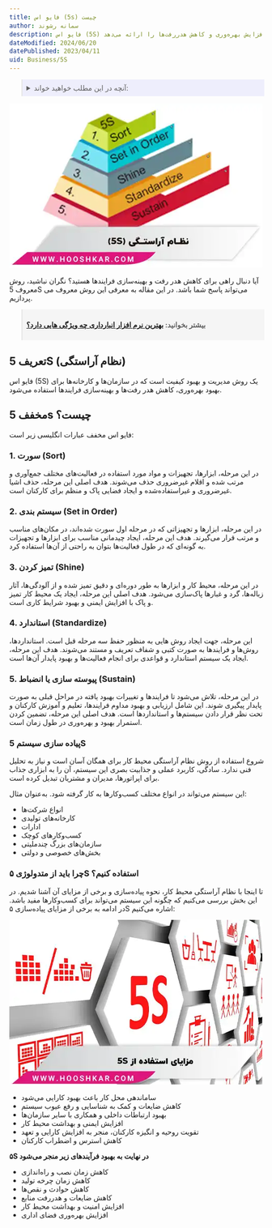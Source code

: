 ```yaml
---
title: فایو اس (5s) چیست
author: سمانه رشوند
description: فایو اس (5S) اصول اساسی مدیریت کیفیت و بهبود فرایندها را بر اساس سازماندهی، تمیزی، استانداردسازی و پیوستگی ارائه می‌دهد. این روش بهبود کیفیت به طور گسترده‌ای در سازمان‌ها و کارخانه‌ها در سراسر جهان استفاده می‌شود و بهبود عملکرد، افزایش بهره‌وری و کاهش هدررفت‌ها را ارائه می‌دهد.
dateModified: 2024/06/20
datePublished: 2023/04/11
uid: Business/5S
---
```


<blockquote style="background-color:#eeeefc; padding:0.5rem">

<details>
  <summary>آنچه در این مطلب خواهید خواند:</summary>
  <ul>
    <li>تعریف فایو اس (5S)</li>
    <li>5s مخفف چیست؟</li>
    <ul>
      <li>سورت (Sort)</li>
      <li>سیستم بندی (Set in Order)</li>
      <li>تمیز کردن (Shine)</li>
      <li>استاندارد (Standardize)</li>
      <li>پیوسته سازی یا انضباط (Sustain)</li>
    </ul>
    <li>پیاده سازی سیستم 5S</li>
    <li>چرا باید از متدولوژی ۵S استفاده کنیم؟</li>
  </ul>
</details>
</blockquote>

![فایو اس (5S) چیست؟](./Images/5S-02.webp)

آیا دنبال راهی برای کاهش هدر رفت و بهینه‌سازی فرایندها هستید؟ نگران نباشید، روش معروف 5S می‌تواند پاسخ شما باشد. در این مقاله به معرفی این روش معروف می پردازیم.

<blockquote style="background-color:#f5f5f5; padding:0.5rem">
<p><strong>بیشتر بخوانید: <a href="https://www.hooshkar.com/Wiki/Financial/TheBestInventorySoftware" target="_blank">بهترین نرم افزار انبارداری چه ویژگی هایی دارد؟
</a></p></strong></blockquote>

## تعریف 5S (نظام آراستگی)
فایو اس (5S) یک روش مدیریت و بهبود کیفیت است که در سازمان‌ها و کارخانه‌ها برای بهبود بهره‌وری، کاهش هدر رفت‌ها و بهینه‌سازی فرایندها استفاده می‌شود. 

## مخفف 5s چیست؟


فایو اس مخفف عبارات انگلیسی زیر است:

### 1. سورت (Sort)
در این مرحله، ابزارها، تجهیزات و مواد مورد استفاده در فعالیت‌های مختلف جمع‌آوری و مرتب شده و اقلام غیرضروری حذف می‌شوند. هدف اصلی این مرحله، حذف اشیا غیرضروری و غیراستفاده‌شده و ایجاد فضایی پاک و منظم برای کارکنان است.

### 2. سیستم بندی (Set in Order)
در این مرحله، ابزارها و تجهیزاتی که در مرحله اول سورت شده‌اند، در مکان‌های مناسب و مرتب قرار می‌گیرند. هدف این مرحله، ایجاد چیدمانی مناسب برای ابزارها و تجهیزات به گونه‌ای که در طول فعالیت‌ها بتوان به راحتی از آن‌ها استفاده کرد.

### 3. تمیز کردن (Shine)
 در این مرحله، محیط کار و ابزارها به طور دوره‌ای و دقیق تمیز شده و از آلودگی‌ها، آثار زباله‌ها، گرد و غبارها پاک‌سازی می‌شود. هدف اصلی این مرحله، ایجاد یک محیط کار تمیز و پاک با افزایش ایمنی و بهبود شرایط کاری است.

### 4. استاندارد (Standardize)
این مرحله، جهت ایجاد روش هایی به منظور حفظ سه مرحله قبل است. استانداردها، روش‌ها و فرایندها به صورت کتبی و شفاف تعریف و مستند می‌شوند. هدف این مرحله، ایجاد یک سیستم استاندارد و قواعدی برای انجام فعالیت‌ها و بهبود پایدار آن‌ها است.

### 5. پیوسته سازی یا انضباط (Sustain)
در این مرحله، تلاش می‌شود تا فرایند‌ها و تغییرات بهبود یافته در مراحل قبلی به صورت پایدار پیگیری شوند. این شامل ارزیابی و بهبود مداوم فرایند‌ها، تعلیم و آموزش کارکنان و تحت نظر قرار دادن سیستم‌ها و استانداردها است. هدف اصلی این مرحله، تضمین کردن استمرار بهبود و بهره‌وری در طول زمان است.

### پیاده سازی سیستم 5S

شروع استفاده از روش نظام آراستگی محیط کار برای همگان آسان است و نیاز به تحلیل فنی ندارد. سادگی، کاربرد عملی و جذابیت بصری این سیستم، آن را به ابزاری جذاب برای اپراتورها، مدیران و مشتریان تبدیل کرده است.

این سیستم می‌تواند در انواع مختلف کسب‌وکارها به کار گرفته شود. به‌عنوان مثال:

-	انواع شرکت‌ها  
-	کارخانه‌های تولیدی  
-	ادارات  
-	کسب‌وکارهای کوچک  
-	سازمان‌های بزرگ چندملیتی  
-	بخش‌های خصوصی و دولتی

### چرا باید از متدولوژی ۵S استفاده کنیم؟

تا اینجا با نظام آراستگی محیط کار، نحوه پیاده‌سازی و برخی از مزایای آن آشنا شدیم. در این بخش بررسی می‌کنیم که چگونه این سیستم می‌تواند برای کسب‌وکارها مفید باشد. در ادامه به برخی از مزایای پیاده‌سازی ۵S اشاره می‌کنیم:

![مزایای استفاده از 5S](./Images/AdvantagesOfUsing5s.webp)

-	ساماندهی محل کار باعث بهبود کارایی می‌شود  
-	کاهش ضایعات و کمک به شناسایی و رفع عیوب سیستم  
-	بهبود ارتباطات داخلی و همکاری با سایر سازمان‌ها  
-	افزایش ایمنی و بهداشت محیط کار  
-	تقویت روحیه و انگیزه کارکنان، منجر به افزایش کارایی و تعهد 
-	کاهش استرس و اضطراب کارکنان

**۵S در نهایت به بهبود فرآیندهای زیر منجر می‌شود**

-	کاهش زمان نصب و راه‌اندازی
-	کاهش زمان چرخه تولید
-	کاهش حوادث و نقص‌ها
-	کاهش ضایعات و هدررفت منابع
-	افزایش امنیت و بهداشت محیط کار
-	افزایش بهره‌وری فضای اداری
